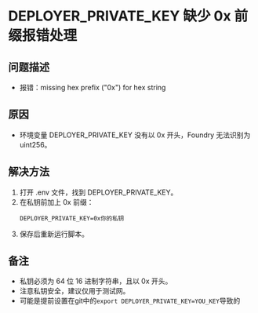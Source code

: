 # DEPLOYER_PRIVATE_KEY 缺少 0x 前缀报错处理

## 问题描述
- 报错：missing hex prefix ("0x") for hex string

## 原因
- 环境变量 DEPLOYER_PRIVATE_KEY 没有以 0x 开头，Foundry 无法识别为 uint256。

## 解决方法
1. 打开 .env 文件，找到 DEPLOYER_PRIVATE_KEY。
2. 在私钥前加上 0x 前缀：
   ```
   DEPLOYER_PRIVATE_KEY=0x你的私钥
   ```
3. 保存后重新运行脚本。

## 备注
- 私钥必须为 64 位 16 进制字符串，且以 0x 开头。
- 注意私钥安全，建议仅用于测试网。
- 可能是提前设置在git中的`export DEPLOYER_PRIVATE_KEY=YOU_KEY`导致的
